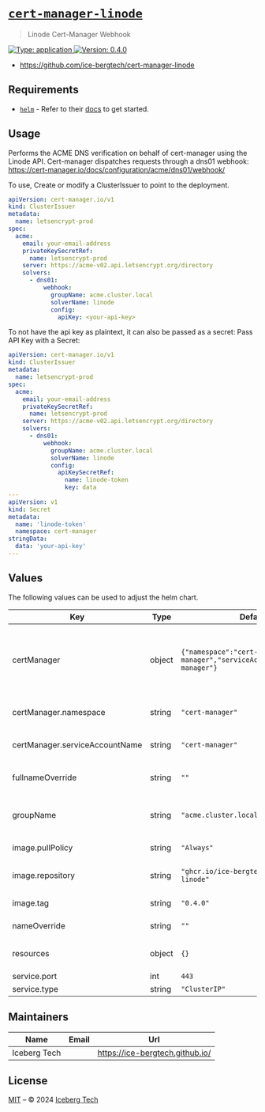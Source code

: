 # [`cert-manager-linode`](https://github.com/ice-bergtech/ice-helm)

> Linode Cert-Manager Webhook

[![Type: application](https://img.shields.io/badge/Type-application-informational?style=flat-square) ](https://github.com/ice-bergtech/ice-helm)[![Version: 0.4.0](https://img.shields.io/badge/Version-0.4.0-informational?style=flat-square) ](https://github.com/ice-bergtech/ice-helm)

* <https://github.com/ice-bergtech/cert-manager-linode>

## Requirements

- [`helm`](https://helm.sh) - Refer to their [docs](https://helm.sh/docs) to get started.

## Usage

Performs the ACME DNS verification on behalf of cert-manager using the Linode API.
Cert-manager dispatches requests through a dns01 webhook: https://cert-manager.io/docs/configuration/acme/dns01/webhook/

To use, Create or modify a ClusterIssuer to point to the deployment.

```yaml
apiVersion: cert-manager.io/v1
kind: ClusterIssuer
metadata:
  name: letsencrypt-prod
spec:
  acme:
    email: your-email-address
    privateKeySecretRef:
      name: letsencrypt-prod
    server: https://acme-v02.api.letsencrypt.org/directory
    solvers:
      - dns01:
          webhook:
            groupName: acme.cluster.local
            solverName: linode
            config:
              apiKey: <your-api-key>
```

To not have the api key as plaintext, it can also be passed as a secret:
Pass API Key with a Secret:

```yaml
apiVersion: cert-manager.io/v1
kind: ClusterIssuer
metadata:
  name: letsencrypt-prod
spec:
  acme:
    email: your-email-address
    privateKeySecretRef:
      name: letsencrypt-prod
    server: https://acme-v02.api.letsencrypt.org/directory
    solvers:
      - dns01:
          webhook:
            groupName: acme.cluster.local
            solverName: linode
            config:
              apiKeySecretRef:
                name: linode-token
                key: data
---
apiVersion: v1
kind: Secret
metadata:
  name: 'linode-token'
  namespace: cert-manager
stringData:
  data: 'your-api-key'
---
```

## Values

The following values can be used to adjust the helm chart.

| Key | Type | Default | Description |
|-----|------|---------|-------------|
| certManager | object | `{"namespace":"cert-manager","serviceAccountName":"cert-manager"}` | certManager contains config shared with cert-manager deployment |
| certManager.namespace | string | `"cert-manager"` | name of the deployment namespace |
| certManager.serviceAccountName | string | `"cert-manager"` | name of the service account |
| fullnameOverride | string | `""` | Override chart full name |
| groupName | string | `"acme.cluster.local"` | the APIService group name to attach to |
| image.pullPolicy | string | `"Always"` | image pull policy |
| image.repository | string | `"ghcr.io/ice-bergtech/cert-manager-linode"` | repository to pull the image from |
| image.tag | string | `"0.4.0"` | image tag to pull |
| nameOverride | string | `""` | Override chart name  |
| resources | object | `{}` | additional resources to deploy |
| service.port | int | `443` | service port |
| service.type | string | `"ClusterIP"` | service type |

## Maintainers

| Name | Email | Url |
| ---- | ------ | --- |
| Iceberg Tech |  | <https://ice-bergtech.github.io/> |

## License

[MIT](../LICENSE.md) – © 2024 [Iceberg Tech](https://icebergtech.xyz)